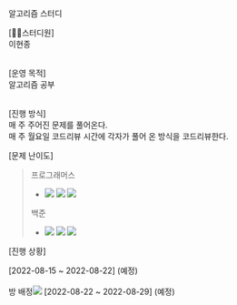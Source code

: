 알고리즘 스터디

[🙋‍♂️스터디원]</br>
이현종<br></br>




[운영 목적]</br>
알고리즘 공부<br></br> 

[진행 방식]</br>
매 주 주어진 문제를 풀어온다.</br>
매 주 월요일 코드리뷰 시간에 각자가 풀어 온 방식을 코드리뷰한다.

[문제 난이도]</br>
> 프로그래머스 
> - <img src="https://img.shields.io/badge/Lv.1-4caf50?"/></a>
<img src="https://img.shields.io/badge/Lv.2-ffc107?"/></a>
<img src="https://img.shields.io/badge/Lv.3-ff9800?"/></a>
>
> 백준
> - <img src="https://img.shields.io/badge/B2-ad5600?"/></a>
<img src="https://img.shields.io/badge/S2-435f7a?"/></a>
<img src="https://img.shields.io/badge/G3-ec9a00?"/></a>

[진행 상황]

[2022-08-15 ~ 2022-08-22] (예정)<br></br>
방 배정<img src="https://img.shields.io/badge/B2-ad5600?"/></a> 
[2022-08-22 ~ 2022-08-29] (예정)<br></br>
